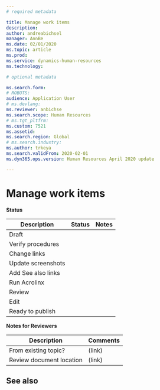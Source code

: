 ```yaml
---
# required metadata

title: Manage work items
description: 
author: andreabichsel
manager: AnnBe
ms.date: 02/01/2020
ms.topic: article
ms.prod: 
ms.service: dynamics-human-resources
ms.technology: 

# optional metadata

ms.search.form: 
# ROBOTS: 
audience: Application User
# ms.devlang: 
ms.reviewer: anbichse
ms.search.scope: Human Resources
# ms.tgt_pltfrm: 
ms.custom: 7521
ms.assetid: 
ms.search.region: Global
# ms.search.industry: 
ms.author: trkeya
ms.search.validFrom: 2020-02-01
ms.dyn365.ops.version: Human Resources April 2020 update

---
```


# Manage work items

**Status**

| Description | Status | Notes |
| --- | --- | --- |
| Draft |  |  |
| Verify procedures |  |  |
| Change links |  |  |
| Update screenshots |  |  |
| Add See also links |  |  |
| Run Acrolinx |  |  |
| Review |  |  |
| Edit |  |  |
| Ready to publish |  |  |

**Notes for Reviewers**

| Description | Comments |
| --- | --- |
| From existing topic? | (link) |
| Review document location | (link) |



## See also